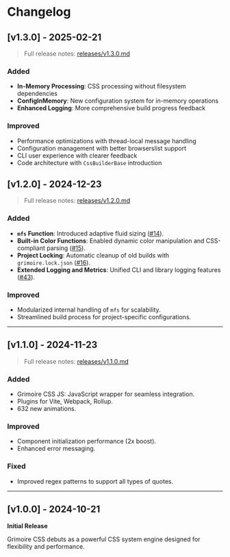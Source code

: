 # Changelog

## [v1.3.0] - 2025-02-21

> Full release notes: [releases/v1.3.0.md](./releases/v1.3.0.md)

### Added

- **In-Memory Processing**: CSS processing without filesystem dependencies
- **ConfigInMemory**: New configuration system for in-memory operations
- **Enhanced Logging**: More comprehensive build progress feedback

### Improved

- Performance optimizations with thread-local message handling
- Configuration management with better browserslist support
- CLI user experience with clearer feedback
- Code architecture with `CssBuilderBase` introduction

## [v1.2.0] - 2024-12-23

> Full release notes: [releases/v1.2.0.md](./releases/v1.2.0.md)

### Added

- **`mfs` Function**: Introduced adaptive fluid sizing ([#14](https://github.com/persevie/grimoire-css/issues/14)).
- **Built-in Color Functions**: Enabled dynamic color manipulation and CSS-compliant parsing ([#15](https://github.com/persevie/grimoire-css/issues/15)).
- **Project Locking**: Automatic cleanup of old builds with `grimoire.lock.json` ([#16](https://github.com/persevie/grimoire-css/issues/16)).
- **Extended Logging and Metrics**: Unified CLI and library logging features ([#43](https://github.com/persevie/grimoire-css/issues/43)).

### Improved

- Modularized internal handling of `mfs` for scalability.
- Streamlined build process for project-specific configurations.

---

## [v1.1.0] - 2024-11-23

> Full release notes: [releases/v1.1.0.md](./releases/v1.1.0.md)

### Added

- Grimoire CSS JS: JavaScript wrapper for seamless integration.
- Plugins for Vite, Webpack, Rollup.
- 632 new animations.

### Improved

- Component initialization performance (2x boost).
- Enhanced error messaging.

### Fixed

- Improved regex patterns to support all types of quotes.

---

## [v1.0.0] - 2024-10-21

**Initial Release**

Grimoire CSS debuts as a powerful CSS system engine designed for flexibility and performance.
